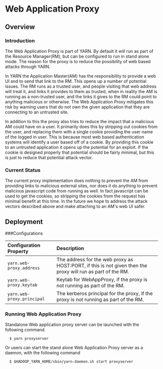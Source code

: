 <!---
  Licensed under the Apache License, Version 2.0 (the "License");
  you may not use this file except in compliance with the License.
  You may obtain a copy of the License at

   http://www.apache.org/licenses/LICENSE-2.0

  Unless required by applicable law or agreed to in writing, software
  distributed under the License is distributed on an "AS IS" BASIS,
  WITHOUT WARRANTIES OR CONDITIONS OF ANY KIND, either express or implied.
  See the License for the specific language governing permissions and
  limitations under the License. See accompanying LICENSE file.
-->

Web Application Proxy
=====================

<!-- MACRO{toc|fromDepth=0|toDepth=3} -->


Overview
---------

### Introduction 

 The Web Application Proxy is part of YARN. By default it will run as part of the Resource Manager(RM), but can be configured to run in stand alone mode. The reason for the proxy is to reduce the possibility of web based attacks through YARN.

 In YARN the Application Master(AM) has the responsibility to provide a web UI and to send that link to the RM. This opens up a number of potential issues. The RM runs as a trusted user, and people visiting that web address will treat it, and links it provides to them as trusted, when in reality the AM is running as a non-trusted user, and the links it gives to the RM could point to anything malicious or otherwise. The Web Application Proxy mitigates this risk by warning users that do not own the given application that they are connecting to an untrusted site.

 In addition to this the proxy also tries to reduce the impact that a malicious AM could have on a user. It primarily does this by stripping out cookies from the user, and replacing them with a single cookie providing the user name of the logged in user. This is because most web based authentication systems will identify a user based off of a cookie. By providing this cookie to an untrusted application it opens up the potential for an exploit. If the cookie is designed properly that potential should be fairly minimal, but this is just to reduce that potential attack vector. 
 
### Current Status
 
 The current proxy implementation does nothing to prevent the AM from providing links to malicious external sites, nor does it do anything to prevent malicious javascript code from running as well. In fact javascript can be used to get the cookies, so stripping the cookies from the request has minimal benefit at this time. In the future we hope to address the attack vectors described above and make attaching to an AM's web UI safer.


Deployment
----------

###Configurations

| Configuration Property | Description |
|:---- |:---- |
| `yarn.web-proxy.address` | The address for the web proxy as HOST:PORT, if this is not given then the proxy will run as part of the RM. |
| `yarn.web-proxy.keytab` | Keytab for WebAppProxy, if the proxy is not running as part of the RM. |
| `yarn.web-proxy.principal` | The kerberos principal for the proxy, if the proxy is not running as part of the RM. |


### Running Web Application Proxy

  Standalone Web application proxy server can be launched with the following command. 

```
  $ yarn proxyserver
```

  Or users can start the stand alone Web Application Proxy server as a daemon, with the following command

```
  $ $HADOOP_YARN_HOME/sbin/yarn-daemon.sh start proxyserver
```
